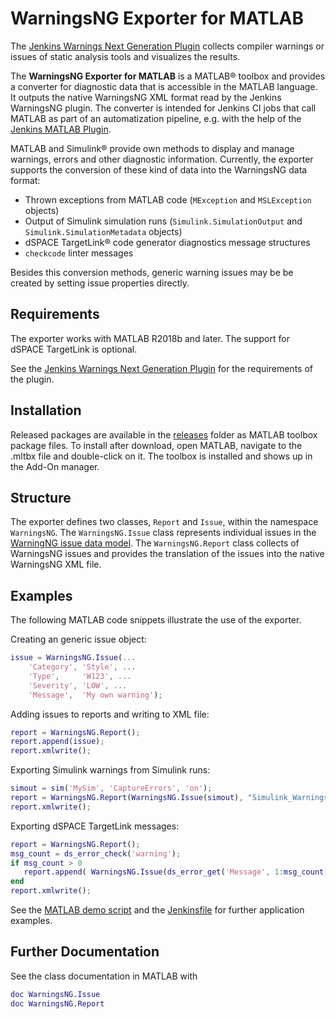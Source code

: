# WarningsNG Exporter for MATLAB

The [Jenkins Warnings Next Generation Plugin](https://github.com/jenkinsci/warnings-ng-plugin) collects compiler warnings or issues of static analysis tools and visualizes the results.

The **WarningsNG Exporter for MATLAB** is a MATLAB&reg; toolbox and provides a converter for diagnostic data that is accessible in the MATLAB language.  It outputs the native WarningsNG XML format read by the Jenkins WarningsNG plugin.  The converter is intended for Jenkins CI jobs that call MATLAB as part of an automatization pipeline, e.g. with the help of the [Jenkins MATLAB Plugin](https://github.com/mathworks/jenkins-matlab-plugin).

MATLAB and Simulink&reg; provide own methods to display and manage warnings, errors and other diagnostic information.
Currently, the exporter supports the conversion of these kind of data into the WarningsNG data format:
* Thrown exceptions from MATLAB code (```MException``` and ```MSLException``` objects)
* Output of Simulink simulation runs (```Simulink.SimulationOutput``` and ```Simulink.SimulationMetadata``` objects)
* dSPACE TargetLink&reg; code generator diagnostics message structures
* ```checkcode``` linter messages

Besides this conversion methods, generic warning issues may be be created by setting issue properties directly.

## Requirements

The exporter works with MATLAB R2018b and later.  The support for dSPACE TargetLink is optional.

See the [Jenkins Warnings Next Generation Plugin](https://github.com/jenkinsci/warnings-ng-plugin) for the requirements of the plugin.

## Installation

Released packages are available in the [releases](releases) folder as MATLAB toolbox package files. To install after download, open MATLAB, navigate to the .mltbx file and double-click on it.  The toolbox is installed and shows up in the Add-On manager.

## Structure

The exporter defines two classes, ```Report``` and ```Issue```, within the namespace ```WarningsNG```.  The ```WarningsNG.Issue``` class represents individual issues in the [WarningNG issue data model](https://github.com/jenkinsci/analysis-model/blob/master/src/main/java/edu/hm/hafner/analysis/Issue.java).
The ```WarningsNG.Report``` class collects of WarningsNG issues and provides the translation of the issues into the native WarningsNG XML file.

## Examples

The following MATLAB code snippets illustrate the use of the exporter.

Creating an generic issue object:
```matlab
issue = WarningsNG.Issue(...
    'Category', 'Style', ...
    'Type',     'W123', ...
    'Severity', 'LOW', ...
    'Message',  'My own warning');
```

Adding issues to reports and writing to XML file:
```matlab
report = WarningsNG.Report();
report.append(issue);
report.xmlwrite();
```

Exporting Simulink warnings from Simulink runs:
```matlab
simout = sim('MySim', 'CaptureErrors', 'on');
report = WarningsNG.Report(WarningsNG.Issue(simout), "Simulink_Warnings.xml");
report.xmlwrite();
```

Exporting dSPACE TargetLink messages:
```matlab
report = WarningsNG.Report();
msg_count = ds_error_check('warning');
if msg_count > 0
   report.append( WarningsNG.Issue(ds_error_get('Message', 1:msg_count)) );
end
report.xmlwrite();
```

See the [MATLAB demo script](tbx/doc/examples/WarningsNG_demo.m) and the [Jenkinsfile](tbx/doc/examples/Jenkinsfile) for further application examples.

## Further Documentation

See the class documentation in MATLAB with
```matlab
doc WarningsNG.Issue
doc WarningsNG.Report
```

